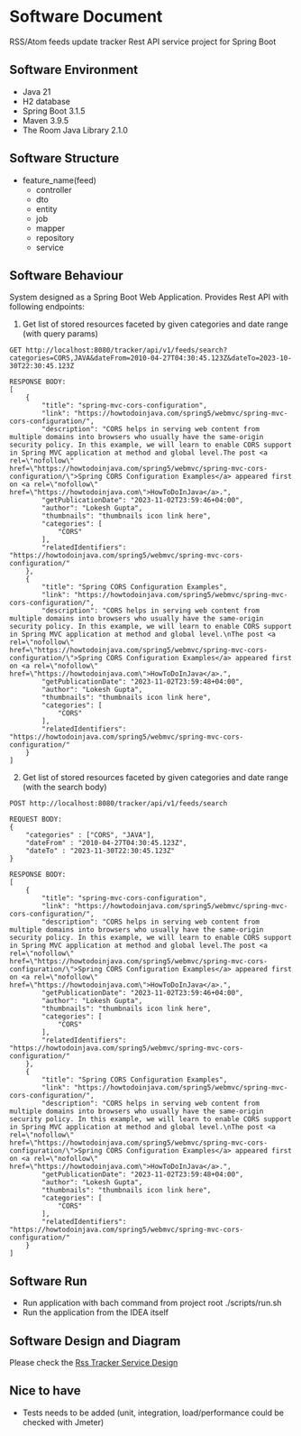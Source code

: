 # Software Document
RSS/Atom feeds update tracker Rest API service project for Spring Boot

## Software Environment

- Java 21
- H2 database
- Spring Boot 3.1.5
- Maven 3.9.5
- The Room Java Library 2.1.0

## Software Structure
- feature_name(feed) 
  - controller
  - dto
  - entity
  - job
  - mapper
  - repository
  - service

## Software Behaviour
System designed as a Spring Boot Web Application. Provides Rest API with following endpoints:

1. Get list of stored resources faceted by given categories and date range (with query params) 
```
GET http://localhost:8080/tracker/api/v1/feeds/search?categories=CORS,JAVA&dateFrom=2010-04-27T04:30:45.123Z&dateTo=2023-10-30T22:30:45.123Z

RESPONSE BODY:
[
    {
        "title": "spring-mvc-cors-configuration",
        "link": "https://howtodoinjava.com/spring5/webmvc/spring-mvc-cors-configuration/",
        "description": "CORS helps in serving web content from multiple domains into browsers who usually have the same-origin security policy. In this example, we will learn to enable CORS support in Spring MVC application at method and global level.The post <a rel=\"nofollow\" href=\"https://howtodoinjava.com/spring5/webmvc/spring-mvc-cors-configuration/\">Spring CORS Configuration Examples</a> appeared first on <a rel=\"nofollow\" href=\"https://howtodoinjava.com\">HowToDoInJava</a>.",
        "getPublicationDate": "2023-11-02T23:59:46+04:00",
        "author": "Lokesh Gupta",
        "thumbnails": "thumbnails icon link here",
        "categories": [
            "CORS"
        ],
        "relatedIdentifiers": "https://howtodoinjava.com/spring5/webmvc/spring-mvc-cors-configuration/"
    },
    {
        "title": "Spring CORS Configuration Examples",
        "link": "https://howtodoinjava.com/spring5/webmvc/spring-mvc-cors-configuration/",
        "description": "CORS helps in serving web content from multiple domains into browsers who usually have the same-origin security policy. In this example, we will learn to enable CORS support in Spring MVC application at method and global level.\nThe post <a rel=\"nofollow\" href=\"https://howtodoinjava.com/spring5/webmvc/spring-mvc-cors-configuration/\">Spring CORS Configuration Examples</a> appeared first on <a rel=\"nofollow\" href=\"https://howtodoinjava.com\">HowToDoInJava</a>.",
        "getPublicationDate": "2023-11-02T23:59:48+04:00",
        "author": "Lokesh Gupta",
        "thumbnails": "thumbnails icon link here",
        "categories": [
            "CORS"
        ],
        "relatedIdentifiers": "https://howtodoinjava.com/spring5/webmvc/spring-mvc-cors-configuration/"
    }
]
```

2. Get list of stored resources faceted by given categories and date range (with the search body)
``` 
POST http://localhost:8080/tracker/api/v1/feeds/search

REQUEST BODY:
{
    "categories" : ["CORS", "JAVA"],
    "dateFrom" : "2010-04-27T04:30:45.123Z",
    "dateTo" : "2023-11-30T22:30:45.123Z"
}
    
RESPONSE BODY:
[
    {
        "title": "spring-mvc-cors-configuration",
        "link": "https://howtodoinjava.com/spring5/webmvc/spring-mvc-cors-configuration/",
        "description": "CORS helps in serving web content from multiple domains into browsers who usually have the same-origin security policy. In this example, we will learn to enable CORS support in Spring MVC application at method and global level.The post <a rel=\"nofollow\" href=\"https://howtodoinjava.com/spring5/webmvc/spring-mvc-cors-configuration/\">Spring CORS Configuration Examples</a> appeared first on <a rel=\"nofollow\" href=\"https://howtodoinjava.com\">HowToDoInJava</a>.",
        "getPublicationDate": "2023-11-02T23:59:46+04:00",
        "author": "Lokesh Gupta",
        "thumbnails": "thumbnails icon link here",
        "categories": [
            "CORS"
        ],
        "relatedIdentifiers": "https://howtodoinjava.com/spring5/webmvc/spring-mvc-cors-configuration/"
    },
    {
        "title": "Spring CORS Configuration Examples",
        "link": "https://howtodoinjava.com/spring5/webmvc/spring-mvc-cors-configuration/",
        "description": "CORS helps in serving web content from multiple domains into browsers who usually have the same-origin security policy. In this example, we will learn to enable CORS support in Spring MVC application at method and global level.\nThe post <a rel=\"nofollow\" href=\"https://howtodoinjava.com/spring5/webmvc/spring-mvc-cors-configuration/\">Spring CORS Configuration Examples</a> appeared first on <a rel=\"nofollow\" href=\"https://howtodoinjava.com\">HowToDoInJava</a>.",
        "getPublicationDate": "2023-11-02T23:59:48+04:00",
        "author": "Lokesh Gupta",
        "thumbnails": "thumbnails icon link here",
        "categories": [
            "CORS"
        ],
        "relatedIdentifiers": "https://howtodoinjava.com/spring5/webmvc/spring-mvc-cors-configuration/"
    }
]
```

## Software Run
- Run application with bach command from project root ./scripts/run.sh
- Run the application from the IDEA itself

## Software Design and Diagram
Please check the [Rss Tracker Service Design](design/rss-tracker-service-draft-design-flow.drawio)

## Nice to have
- Tests needs to be added (unit, integration, load/performance could be checked with Jmeter)
